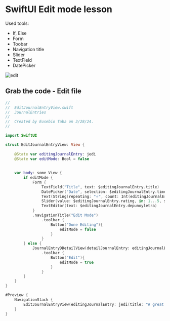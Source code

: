 # SwiftUI Edit mode lesson
Used tools:<br>
* If, Else
* Form
* Toobar
* Navigation title
* Slider
* TextField
* DatePicker
  
![edit](https://github.com/danielurra/Swift-UI-edit-mode-lesson/assets/51704179/13b4c7ce-6e87-48a5-88da-f98e25f5684c)

## Grab the code - Edit file
```swift
//
//  EditJournalEntryView.swift
//  JournalEntries
//
//  Created by Eusebio Taba on 3/28/24.
//

import SwiftUI

struct EditJournalEntryView: View {
    
    @State var editingJournalEntry: jedi
    @State var editMode: Bool = false
    
    
    var body: some View {
        if editMode {
            Form {
                TextField("Title", text: $editingJournalEntry.title)
                DatePicker("Date", selection: $editingJournalEntry.timestamp, displayedComponents: .date)
                Text(String(repeating: "⭐️", count: Int(editingJournalEntry.rating)))
                Slider(value: $editingJournalEntry.rating, in: 1...5, step: 1)
                TextEditor(text: $editingJournalEntry.depunoyletra)
            }
            .navigationTitle("Edit Mode")
                .toolbar {
                    Button("Done Editing"){
                        editMode = false
                    }
                }
        } else {
            JournalEntryDDetailView(detailJournalEntry: editingJournalEntry)
                .toolbar {
                    Button("Edit"){
                        editMode = true
                    }
                }
        }
    }
}

#Preview {
    NavigationStack {
        EditJournalEntryView(editingJournalEntry: jedi(title: "A great gold day", depunoyletra: "I found a nice pot of gold, I'm rich I tell ya!! Lorem ipsum dolor sit amet, consectetur adipiscing elit. Fusce fermentum elit eget ante pellentesque viverra. Aenean porttitor.", rating: 3, timestamp: Date()))
    }
}
```
